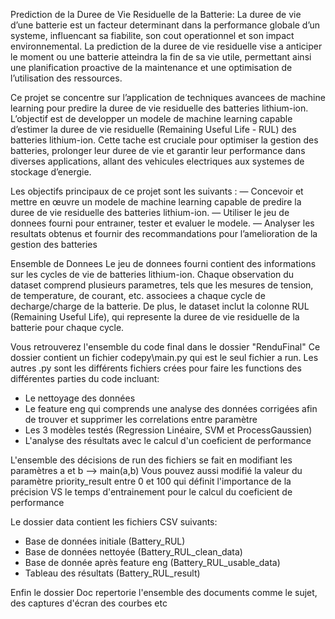 Prediction de la Duree de Vie Residuelle de la Batterie: 
La duree de vie d’une batterie est un facteur determinant dans la performance globale d’un systeme, influencant sa fiabilite,
son cout operationnel et son impact environnemental. La prediction de la duree de vie residuelle vise a anticiper le moment ou
une batterie atteindra la fin de sa vie utile, permettant ainsi une planification proactive de la maintenance et une optimisation de
l’utilisation des ressources.

Ce projet se concentre sur l’application de techniques avancees de machine learning pour predire la duree de vie residuelle
des batteries lithium-ion. L’objectif est de developper un modele de machine learning capable d’estimer la duree de vie
residuelle (Remaining Useful Life - RUL) des batteries lithium-ion. Cette tache est cruciale pour optimiser la gestion des
batteries, prolonger leur duree de vie et garantir leur performance dans diverses applications, allant des vehicules electriques
aux systemes de stockage d’energie. 

Les objectifs principaux de ce projet sont les suivants :
— Concevoir et mettre en œuvre un modele de machine learning capable de predire la duree de vie residuelle des batteries
lithium-ion.
— Utiliser le jeu de donnees fourni pour entraıner, tester et evaluer le modele.
— Analyser les resultats obtenus et fournir des recommandations pour l’amelioration de la gestion des batteries

Ensemble de Donnees
Le jeu de donnees fourni contient des informations sur les cycles de vie de batteries lithium-ion. Chaque observation du
dataset comprend plusieurs parametres, tels que les mesures de tension, de temperature, de courant, etc. associees a chaque
cycle de decharge/charge de la batterie. De plus, le dataset inclut la colonne RUL (Remaining Useful Life), qui represente la
duree de vie residuelle de la batterie pour chaque cycle. 

Vous retrouverez l'ensemble du code final dans le dossier "RenduFinal"
Ce dossier contient un fichier codepy\main.py qui est le seul fichier a run.
Les autres .py sont les différents fichiers crées pour faire les functions des différentes parties du code incluant:
- Le nettoyage des données
- Le feature eng qui comprends une analyse des données corrigées afin de trouver et supprimer les correlations entre paramètre
- Les 3 modèles testés (Regression Linéaire, SVM et ProcessGaussien)
- L'analyse des résultats avec le calcul d'un coeficient de performance

L'ensemble des décisions de run des fichiers se fait en modifiant les paramètres a et b --> main(a,b)
Vous pouvez aussi modifié la valeur du paramètre priority_result entre 0 et 100 qui définit l'importance de la précision VS le temps d'entrainement pour le calcul du coeficient de performance

Le dossier data contient les fichiers CSV suivants:
- Base de données initiale (Battery_RUL)
- Base de données nettoyée (Battery_RUL_clean_data)
- Base de donnée après feature eng (Battery_RUL_usable_data)
- Tableau des résultats (Battery_RUL_result)

Enfin  le dossier Doc repertorie l'ensemble des documents comme le sujet, des captures d'écran des courbes etc